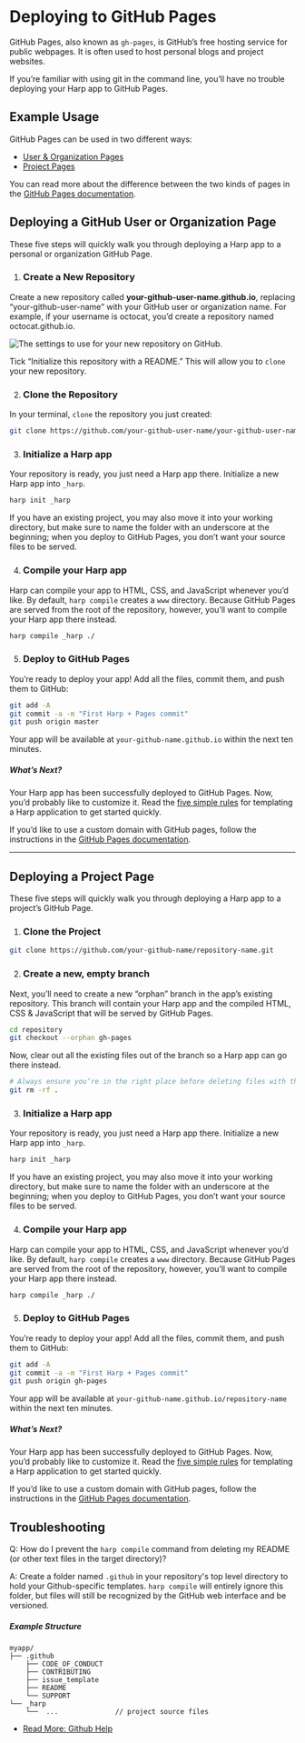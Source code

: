 # Deploying to GitHub Pages

GitHub Pages, also known as `gh-pages`, is GitHub’s free hosting service for public webpages. It is often used to host personal blogs and project websites.

If you’re familiar with using git in the command line, you’ll have no trouble deploying your Harp app to GitHub Pages.

## Example Usage

GitHub Pages can be used in two different ways:

* [User & Organization Pages](#user-pages)
* [Project Pages](#project-pages)

You can read more about the difference between the two kinds of pages in the [GitHub Pages documentation](https://help.github.com/articles/user-organization-and-project-pages).

<h2 id="user-pages">Deploying a GitHub User or Organization Page</h2>

These five steps will quickly walk you through deploying a Harp app to a personal or organization GitHub Page.

1. ### Create a New Repository

  Create a new repository called __your-github-user-name.github.io__, replacing “your-github-user-name” with your GitHub user or organization name. For example, if your username is octocat, you’d create a repository named octocat.github.io.

  ![The settings to use for your new repository on GitHub.](../images/github-pages-1.png)

  Tick “Initialize this repository with a README.” This will allow you to `clone` your new repository.

2. ### Clone the Repository

  In your terminal, `clone` the repository you just created:

  ```sh
  git clone https://github.com/your-github-user-name/your-github-user-name.github.io.git
  ```

3. ### Initialize a Harp app

  Your repository is ready, you just need a Harp app there. Initialize a new Harp app into `_harp`.

  ```sh
  harp init _harp
  ```

  If you have an existing project, you may also move it into your working directory, but make sure to name the folder with an underscore at the beginning; when you deploy to GitHub Pages, you don’t want your source files to be served.

4. ### Compile your Harp app

  Harp can compile your app to <abbr>HTML</abbr>, <abbr>CSS</abbr>, and JavaScript whenever you’d like. By default, `harp compile` creates a `www` directory. Because GitHub Pages are served from the root of the repository, however, you’ll want to compile your Harp app there instead.

  ```sh
  harp compile _harp ./
  ```

5. ### Deploy to GitHub Pages

  You’re ready to deploy your app! Add all the files, commit them, and push them to GitHub:

  ```sh
  git add -A
  git commit -a -m "First Harp + Pages commit"
  git push origin master
  ```

  Your app will be available at `your-github-name.github.io` within the next ten minutes.

##### What’s Next?

Your Harp app has been successfully deployed to GitHub Pages. Now, you’d probably like to customize it. Read the [five simple rules](http://harpjs.com/docs/development/rules) for templating a Harp application to get started quickly.

If you’d like to use a custom domain with GitHub pages, follow the instructions in the [GitHub Pages documentation](https://help.github.com/articles/setting-up-a-custom-domain-with-pages).

***

<h2 id="project-pages">Deploying a Project Page</h2>

These five steps will quickly walk you through deploying a Harp app to a project’s GitHub Page.

1. ### Clone the Project

  ```sh
  git clone https://github.com/your-github-name/repository-name.git
  ```

2. ### Create a new, empty branch

  Next, you’ll need to create a new “orphan” branch in the app’s existing repository. This branch will contain your Harp app and the compiled HTML, CSS & JavaScript that will be served by GitHub Pages.

  ```sh
  cd repository
  git checkout --orphan gh-pages
  ```

  Now, clear out all the existing files out of the branch so a Harp app can go there instead.

  ```sh
# Always ensure you’re in the right place before deleting files with this command
  git rm -rf .
  ```

3. ### Initialize a Harp app

  Your repository is ready, you just need a Harp app there. Initialize a new Harp app into `_harp`.

  ```sh
  harp init _harp
  ```

  If you have an existing project, you may also move it into your working directory, but make sure to name the folder with an underscore at the beginning; when you deploy to GitHub Pages, you don’t want your source files to be served.

4. ### Compile your Harp app

  Harp can compile your app to <abbr>HTML</abbr>, <abbr>CSS</abbr>, and JavaScript whenever you’d like. By default, `harp compile` creates a `www` directory. Because GitHub Pages are served from the root of the repository, however, you’ll want to compile your Harp app there instead.

  ```sh
  harp compile _harp ./
  ```

5. ### Deploy to GitHub Pages

  You’re ready to deploy your app! Add all the files, commit them, and push them to GitHub:

  ```sh
  git add -A
  git commit -a -m "First Harp + Pages commit"
  git push origin gh-pages
  ```

  Your app will be available at `your-github-name.github.io/repository-name` within the next ten minutes.

##### What’s Next?

Your Harp app has been successfully deployed to GitHub Pages. Now, you’d probably like to customize it. Read the [five simple rules](http://harpjs.com/docs/development/rules) for templating a Harp application to get started quickly.

If you’d like to use a custom domain with GitHub pages, follow the instructions in the [GitHub Pages documentation](https://help.github.com/articles/setting-up-a-custom-domain-with-pages).

## Troubleshooting

Q: How do I prevent the `harp compile` command from deleting my README (or other text files in the target directory)?

A: Create a folder named `.github` in your repository's top level directory to hold your Github-specific templates. `harp compile` will entirely ignore this folder, but files will still be recognized by the GitHub web interface and be versioned.

##### Example Structure
```
myapp/
├── .github
    ├── CODE_OF_CONDUCT
    ├── CONTRIBUTING
    ├── issue_template
    ├── README
    └── SUPPORT
└── _harp
    └──  ...              // project source files
```

  * [Read More: Github Help  ](https://help.github.com/articles/helping-people-contribute-to-your-project/)
